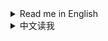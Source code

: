 <details>
<summary>Read me in English</summary>

## Changlog

* 2.3.31
  + New feature: `Unlock Dyson Sphere max orbit radius`
  + `Remove metadata consumption record in current game`: Fix implementation
  + Add 3 buttons for creating illegal Dyson Sphere Shells, you must enable `IllegalDysonShellFunctionsEnabled` of `DysonSphere` section in config to see them.
    - `Generate an illegal dyson shell`
    - `Keep max production shells and remove others`
    - `Duplicate shells from that with highest production`
* 2.3.30
  + Fix a warning issue while `No condition build` or `No collision` is enabled.
  + Increase performance for `Finish build immediately` greatly on pasting large blueprints.
* 2.3.29
  + Fix compatibility with game update 0.10.32.25779
* 2.3.28
  + New feature: `Instant hand-craft`.
  + Fix some panels' display while `Infinite Natural Resources` is enabled.
* 2.3.27
  + `Skip bullet period` & `Eject anyway`: Fix compatibility with `Dyson Sphere Program v0.10.32.25496`.
* 2.3.26
  + Refactor codes to adapt to UXAssist 1.2.0
    - You should update UXAssist to 1.2.0 or later before using this version.
  + `Complete Dyson Sphere Shells instantly`: Fix possible wrong production records.
* 2.3.25
  + New feature: `Enable warp without space warpers`
  + New feature: `Wind Turbines do global power coverage`
  + Fix an issue that `Complete Dyson Sphere Shells instantly` does not generate production records for solar sails.
* 2.3.24
  + `Complete Dyson Sphere Shells instantly`: Fix a bug that may cause negative power in some cases
* 2.3.23
  + New feature: `Complete Dyson Sphere Shells instantly`
  + Fix a crash when config panel is opened before game is fully loaded
* 2.3.22
  + Fix `Pump Anywhere`
* 2.3.21
  + `Retrieve/Place items from/to remote planets on logistics control panel`: Items are put back to player's inventory when a slot is removed from the logistics station on remote planet.
  + `Dev Shortcuts`: Camera Pose related shortcurts are working now.
* 2.3.20
  + New feature: `Retrieve/Place items from/to remote planets on logistics control panel`
* 2.3.19
  + New features:
    + `Remove all metadata consumption records`
    + `Remove metadata consumption record in current game`
    + `Clear metadata flag which bans achievements`
* 2.3.18
  + New features:
    + `Teleport to outer space`, this will teleport you to the outer space which is 50 LYs far from the farthest star.
    + `Teleport to selected astronomical`
  + Fix logic of `Unlock techs with key-modifiers`.
  + `No condition build` does not hide rotation info of belts now.
* 2.3.17
  + Make compatible with game version 0.10.30.23292
* 2.3.16
  + Add 2 options to `Belt signal item generation`:
    - `Count generations as production in statistics`
    - `Count removals as consumption in statistics`
  + New feature: `Increase maximum power usage in Logistic Stations and Advanced Mining Machines`
    - Logistic Stations: Increased max charging power to 3GW(ILS) and 600MW(PLS) (10x of original)
    - Advanced Mining Machines: Increased max mining speed to 1000%
* 2.3.15
  + New features:
    - `Instant teleport (like that in Sandbox mode)`
    - `Mecha and Drones/Fleets invicible`
    - `Buildings invicible`
* 2.3.14
  + Remove default shortcut key for `No condition build` and `No collision`, to avoid misoperation. You can still set them in system settings window manually if needed.
  + Fix translation issue.
* 2.3.13
  + Fix a bug that shortcuts are not working and have display issue on settings window.
* 2.3.12
  + Add a shortcut to toggle `No collision`, you can modify the shortcut on system settings window.
  + Add realtime tips when toggling `No condition build` and `No collision` with shortcuts.
* 2.3.11
  + Add a shortcut to toggle `No condition build`, you can modify the shortcut on system settings window. This depends on [UXAssist](https://dsp.thunderstore.io/package/soarqin/UXAssist) 1.0.15 or later.
* 2.3.10
  + Fix following functions not working in new game updates:
    - `Pump Anywhere`
    - `Terraform without enough soil piles`
* 2.3.9
  + Support game version 0.10.28.21219
* 2.3.8
  + Fix a crash on starting new games while `Finish build immediately` is enabled.
  + Fix UI button width.
* 2.3.7
  + Support game version 0.10.28.20759
  + Fix belt signal that items' generation speed is not fit to number set sometimes.
* 2.3.6
  + Support for UXAssist's new function within `Finish build immediately`.
  + Add a warning message when `Build without condition` is enabled.
  + Fix an issue in `Finish build immediately` that some buildings are not finished immediately.
* 2.3.5
  + Fix another crash in `Skip bullet period`.
* 2.3.4
  + Use new tab layout of UXAssist 1.0.2
  + Minor bug fixes
* 2.3.3
  + Fix a crash in `Skip bullet period`.
  + Unlock techs with Alt unlocks VeinUtil to 10000 instead of 7200 now, as bug fixed in UXAssist.
* 2.3.2
  + Birth star options moved to [UniverseGenTweaks](https://dsp.thunderstore.io/package/soarqin/UniverseGenTweaks/)
  + Optimize `Quick absorb`, consumes less CPU time and take turns firing to nodes.
  + `Fast Mining` ensures full output of oil extractors now.
  + Fix issue that `Belt signal generator` not working after switched off then on again.
  + Fix absorption issue by `Quick absorb` and `Skip bullet period` enabled at the same time.
  + Crash fix for some options
* 2.3.1
  + Add UXAssist to dependencies in manifest.
* 2.3.0
  + Move some functions to an individual mod: [UXAssist](https://dsp.thunderstore.io/package/soarqin/UXAssist)
  + Depends on [UXAssist](https://dsp.thunderstore.io/package/soarqin/UXAssist) now, so that config panel is unified with UXAssist.
  + Remove `LCtrl+A` from Dev Shortcuts, to avoid misoperation.
  + Infinite bots/drones/vessels in `Architect mode` now.
* 2.2.7
  + New function: `Construct only nodes but frames`
  + Opening config panel does not close inventory panel now
  + Remove `Input direction conflict` check while using `Remove some build conditions`
  + Fix a bug that prevents `Belt signal alt format` from switching number formats for current belt signals
* 2.2.6
  + New function: `Stop ejectors when available nodes are all filled up`
  + Fix a bug that absorb solar sails on unfinised nodes
* 2.2.5
  + Skip all intermediate states and absorb solar sails instantly while enable `Quick absorb`, `Skip bullet period` and `Skip absorption period` at the same time.
  + Fix a problem that `Quick absorb` does not absorb all solar sails instantly when most nodes are full.
  + Fix crash while using with some mods
* 2.2.4
  + New function: `Enable player actions in globe view`
  + Fix UI bug
* 2.2.3
  + New function: `Remove some build conditions`
  + Fix compatibility with some mods
* 2.2.2
  + New function: `Assign gamesave to currrnet account`
  + New subfunction: `Belt signal alt format`
  + Fix a crash on using `Initialize this Planet`
  + Fix belt build in `Finish build immediately`
* 2.2.1
  + Check condition for miners even when `Build without condition` is enabled.
  + Fix a patch issue that may cause `Build without condition` not working.
* 2.2.0
  + Add some power related functions
  + Add a subfunction to belt signal item generation, which simulates production process of raws and intermediates on statistics
  + Split some functions from Architect mode
* 2.1.0
  + Belt signal item generation
  + Fix window display priority which may cause tips to be covered by main window
* 2.0.0
  + Refactorying codes
  + UI implementation
  + Add a lot of functions
* 1.0.0
  + Initial release

</details>

<details>
<summary>中文读我</summary>

## 更新日志

* 2.3.31
  + 新功能：`解锁戴森球最大轨道半径`
  + `移除当前存档的元数据消耗记录`：修复实现
  + 增加了3个用于制作仙术戴森壳的按钮，你必须在设置文件里开启`DysonSphere`分类的`IllegalDysonShellFunctionsEnabled`才能看到它们
    - `生成单层仙术戴森壳`
    - `保留发电量最高的戴森壳并移除其他戴森壳`
    - `从发电量最高的壳复制戴森壳`
* 2.3.30
  + 修复了启用`无条件建造`或`无碰撞`时的警告问题
  + 粘贴大规模蓝图时大幅提升`立即完成建造`的性能表现
* 2.3.29
  + 修复了与游戏更新0.10.32.25779的兼容性
* 2.3.28
  + 新功能：`快速手动制造`
  + 修复了启用`自然资源采集不消耗`时部分面板的显示问题
* 2.3.27
  + `跳过子弹阶段`和`全球弹射`：修复了与`戴森球计划 v0.10.32.25496`的兼容性
* 2.3.26
  + 重构代码以适应UXAssist 1.2.0
    - 在使用此版本之前，您应先更新UXAssist到1.2.0或更高版本。
  + `立即完成戴森壳建造`：修复了可能导致错误的生产记录的问题
* 2.3.25
  + 新功能：`无需空间翘曲器即可曲速飞行`
  + 新功能：`风力涡轮机供电覆盖全球`
  + 修复了`立即完成戴森壳建造`未生成太阳帆生产记录的问题
* 2.3.24
  + `立即完成戴森壳建造`：修复了在某些情况下可能导致发电为负的问题
* 2.3.23
  + 新功能：`立即完成戴森壳建造`
  + 修复了在游戏完全加载前打开配置面板可能导致的崩溃问题
* 2.3.22
  + 修复了`平地抽水`
* 2.3.21
  + `在物流总控面板上可以从非本地行星取放物品`：当从非本地星球的物流站移除槽位时，物品会放回玩家的背包
  + `开发模式快捷键`：摄像机位(Pose)相关的快捷键现在生效了
* 2.3.20
  + 新功能：`在物流总控面板上可以从非本地行星取放物品`
* 2.3.19
  + 新功能：
    + `移除所有元数据消耗记录`
    + `移除当前存档的元数据消耗记录`
    + `解除当前存档因使用元数据导致的成就限制`
* 2.3.18
  + 新功能：
    + `传送到外太空`，这会将你传送到距离最远星球50光年的外太空
    + `传送到选中天体`
  + 修复了`组合键解锁科技`的逻辑
  + `无条件建造`现在不会隐藏传送带的旋转信息了
* 2.3.17
  + 适配游戏版本0.10.30.23292
* 2.3.16
  + 为`传送带信号物品生成`添加了两个选项：
    - `统计信息里将生成计算为产物`
    - `统计信息里将移除计算为消耗`
  + 新功能：`提升物流塔和大型采矿机的最大功耗`
    - 物流塔：将最大充电功率提高到3GW(星际物流塔)和600MW(行星物流塔)（原来的10倍）
    - 大型采矿机：将最大采矿速度提高到1000%
* 2.3.15
  + 新功能：
    - `快速传送(和沙盒模式一样)`
    - `机甲和战斗无人机无敌`
    - `建筑无敌`
* 2.3.14
  + 移除了`无条件建造`和`无碰撞`的默认快捷键，以避免误操作。如有需要请手动在系统选项窗口中设置。
  + 修复了翻译问题。
* 2.3.13
  + 修复了快捷键无效和设置窗口上的按键显示问题
* 2.3.12
  + 添加了一个快捷键来切换`无碰撞`，你可以在系统设置面板中修改快捷键。
  + 在使用快捷键切换`无条件建造`和`无碰撞`时添加了实时提示信息。
* 2.3.11
  + 添加了一个快捷键来切换`无条件建造`，你可以在系统设置面板中修改快捷键。这依赖于[UXAssist](https://dsp.thunderstore.io/package/soarqin/UXAssist) 1.0.15或更高版本
* 2.3.10
  + 修复了以下功能在新游戏版本中不生效的问题：
    - `平地抽水`
    - `沙土不够时依然可以整改地形`
* 2.3.9
  + 支持游戏版本0.10.28.21219
* 2.3.8
  + 修复了启用`建造秒完成`时开新游戏可能导致崩溃的问题
  + 修复了UI按钮宽度
* 2.3.7
  + 支持游戏版本0.10.28.20759
  + 修复了传送带信号有时候物品生成速度和设置不匹配的问题
* 2.3.6
  + 在`建造秒完成`中支持UXAssist的新功能
  + 在启用`无条件建造`时添加警告信息
  + 修复了`建造秒完成`可能导致部分建筑无法立即完成的问题
* 2.3.5
  + 修复了`跳过子弹阶段`可能导致崩溃的问题
* 2.3.4
  + 使用UXAssist 1.0.2的新页签布局
  + 修复了一些小bug
* 2.3.3
  + 修复了`跳过子弹阶段`可能导致崩溃的问题
  + 使用Alt解锁科技时，现在`矿物利用`的科技解锁到10000级而不是7200级，因为UXAssist已修复对应bug
* 2.3.2
  + 母星系的选项移动到了[UniverseGenTweaks](https://dsp.thunderstore.io/package/soarqin/UniverseGenTweaks/)
  + 优化了`快速吸收`，现在消耗更少的CPU，并且会轮流打向各节点
  + `高速采集`现在可以保证油井的最大产出
  + 修复了`传送带信号物品生成`在选项关闭后再次启用时不生效的问题
  + 修复了`快速吸收`和`跳过子弹阶段`同时启用时可能导致吸收计算错误的问题
  + 修复了一些选项可能导致崩溃的问题
* 2.3.1
  + 在manifest中添加UXAssist到依赖
* 2.3.0
  + 将部分功能移动到单独的mod：[UXAssist](https://dsp.thunderstore.io/package/soarqin/UXAssist)
  + 现在依赖[UXAssist](https://dsp.thunderstore.io/package/soarqin/UXAssist)，因此配置面板与UXAssist合并
  + 从开发模式快捷键中移除`LCtrl+A`，以避免误操作
  + 现在`建筑师模式`中配送机/物流机/物流船也无限了
* 2.2.7
  + 新功能：`只建造节点不建造框架`
  + 打开设置面板时不再关闭背包面板
  + 在`移除部分不影响游戏逻辑的建造条件`启用时移除`输入方向冲突`的检查条件
  + 修复导致`传送带信号替换格式`不切换传送带信号数字格式的问题
* 2.2.6
  + 新功能：`可用节点全部造完时停止弹射`
  + 修复了在未完成的节点上吸收太阳帆的问题
* 2.2.5
  + 在同时启用`快速吸收`、`跳过子弹阶段`和`跳过吸收阶段`时，所有弹射的太阳帆会跳过所有中间环节立即吸收
  + 修复了`快速吸收`在大部分节点已满时无法立即吸收所有太阳帆的问题
  + 修复了与一些mod的兼容性问题
* 2.2.4
  + 新功能：`在行星视图中允许玩家操作`
  + 修复了UI显示问题
* 2.2.3
  + 新功能：`移除部分不影响游戏逻辑的建造条件`
  + 修复了与一些mod的兼容性问题
* 2.2.2
  + 新功能：`将游戏存档绑定给当前账号`
  + 新子功能：`传送带信号替换格式`
  + 修复了`初始化本行星`可能导致崩溃的问题
  + 修复了`建造秒完成`中传送带建造的问题
* 2.2.1
  + 即使在启用`无条件建造`时依然检查矿机的建造条件
  + 修复一个可能导致`无条件建造`不生效的问题
* 2.2.0
  + 添加了一些发电相关功能
  + 为传送带信号物品生成添加了一个子功能，在统计面板模拟了原材料和中间产物的生产过程
  + 从建筑师模式中分离了一些功能
* 2.1.0
  + 传送带信号物品生成
  + 修复窗口显示优先级可能导致提示信息被主窗口遮挡的问题
* 2.0.0
  + 重构代码
  + UI实现
  + 添加了很多功能
* 1.0.0
  + 初始版本

</details>
